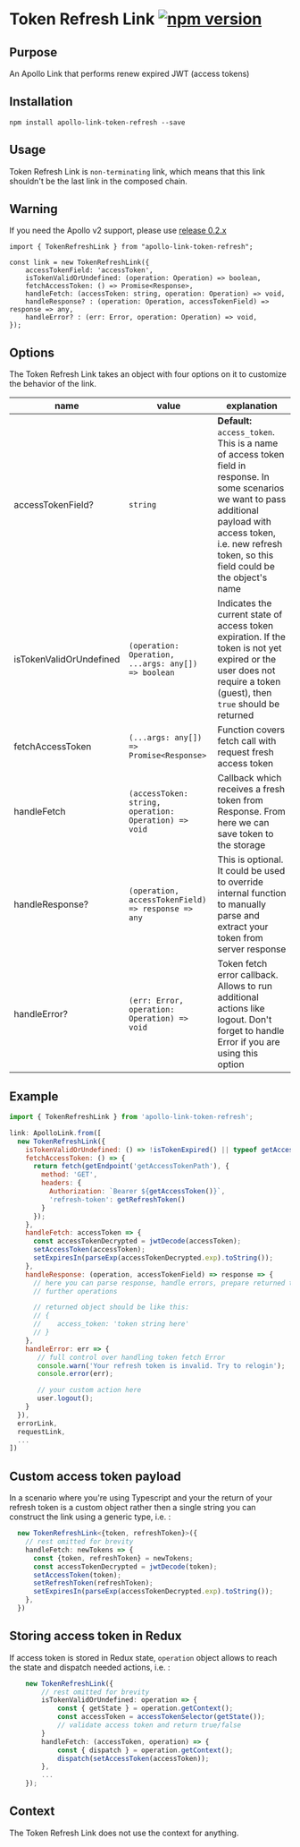 # Token Refresh Link [![npm version](https://badge.fury.io/js/apollo-link-token-refresh.svg)](https://badge.fury.io/js/apollo-link-token-refresh)

## Purpose

An Apollo Link that performs renew expired JWT (access tokens)

## Installation

`npm install apollo-link-token-refresh --save`

## Usage

Token Refresh Link is `non-terminating` link, which means that this link shouldn't be the last link in the composed chain.

## Warning

If you need the Apollo v2 support, please use [release 0.2.x](https://github.com/newsiberian/apollo-link-token-refresh/tree/v0.2)

```tsx
import { TokenRefreshLink } from "apollo-link-token-refresh";

const link = new TokenRefreshLink({
    accessTokenField: 'accessToken',
    isTokenValidOrUndefined: (operation: Operation) => boolean,
    fetchAccessToken: () => Promise<Response>,
    handleFetch: (accessToken: string, operation: Operation) => void,
    handleResponse? : (operation: Operation, accessTokenField) => response => any,
    handleError? : (err: Error, operation: Operation) => void,
});
```

## Options

The Token Refresh Link takes an object with four options on it to customize the behavior of the link.

|name| value                                                 |explanation|
|---|-------------------------------------------------------|---|
|accessTokenField?| `string`                                              |**Default:** `access_token`. This is a name of access token field in response. In some scenarios we want to pass additional payload with access token, i.e. new refresh token, so this field could be the object's name|
|isTokenValidOrUndefined| `(operation: Operation, ...args: any[]) => boolean`              |Indicates the current state of access token expiration. If the token is not yet expired or the user does not require a token (guest), then `true` should be returned|
|fetchAccessToken| `(...args: any[]) => Promise<Response>`               |Function covers fetch call with request fresh access token|
|handleFetch| `(accessToken: string, operation: Operation) => void` |Callback which receives a fresh token from Response. From here we can save token to the storage|
|handleResponse?| `(operation, accessTokenField) => response => any`    |This is optional. It could be used to override internal function to manually parse and extract your token from server response|
|handleError?| `(err: Error, operation: Operation) => void`                   |Token fetch error callback. Allows to run additional actions like logout. Don't forget to handle Error if you are using this option|

## Example

```js
import { TokenRefreshLink } from 'apollo-link-token-refresh';

link: ApolloLink.from([
  new TokenRefreshLink({
    isTokenValidOrUndefined: () => !isTokenExpired() || typeof getAccessToken() !== 'string',
    fetchAccessToken: () => {
      return fetch(getEndpoint('getAccessTokenPath'), {
        method: 'GET',
        headers: {
          Authorization: `Bearer ${getAccessToken()}`,
          'refresh-token': getRefreshToken()
        }
      });
    },
    handleFetch: accessToken => {
      const accessTokenDecrypted = jwtDecode(accessToken);
      setAccessToken(accessToken);
      setExpiresIn(parseExp(accessTokenDecrypted.exp).toString());
    },
    handleResponse: (operation, accessTokenField) => response => {
      // here you can parse response, handle errors, prepare returned token to
      // further operations

      // returned object should be like this:
      // {
      //    access_token: 'token string here'
      // }
    },
    handleError: err => {
       // full control over handling token fetch Error
       console.warn('Your refresh token is invalid. Try to relogin');
       console.error(err);

       // your custom action here
       user.logout();
    }
  }),
  errorLink,
  requestLink,
  ...
])
```

## Custom access token payload

In a scenario where you're using Typescript and your the return of your refresh token is a custom object rather then a single string you can construct the link using a generic type, i.e. :

```ts
  new TokenRefreshLink<{token, refreshToken}>({
    // rest omitted for brevity
    handleFetch: newTokens => {
      const {token, refreshToken} = newTokens;
      const accessTokenDecrypted = jwtDecode(token);
      setAccessToken(token);
      setRefreshToken(refreshToken);
      setExpiresIn(parseExp(accessTokenDecrypted.exp).toString());
    },
  })
```

## Storing access token in Redux

If access token is stored in Redux state, `operation` object allows to reach the state and dispatch needed actions, i.e. :

```ts
    new TokenRefreshLink({
        // rest omitted for brevity
        isTokenValidOrUndefined: operation => {
            const { getState } = operation.getContext();
            const accessToken = accessTokenSelector(getState());
            // validate access token and return true/false
        }
        handleFetch: (accessToken, operation) => {
            const { dispatch } = operation.getContext();
            dispatch(setAccessToken(accessToken));
        },
        ...
    });
```

## Context

The Token Refresh Link does not use the context for anything.
